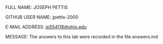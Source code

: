 FULL NAME: JOSEPH PETTIS

GITHUB USER NAME: jpettis-2000

E-MAIL ADDRESS: jp554118@ohio.edu

MESSAGE: The answers to this lab were recorded in the file answers.md
